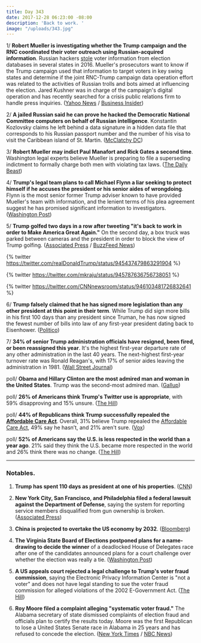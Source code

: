 ```yaml
---
title: Day 343
date: 2017-12-28 06:23:00 -08:00
description: 'Back to work. '
image: "/uploads/343.jpg"
---
```


1/ **Robert Mueller is investigating whether the Trump campaign and the RNC coordinated their voter outreach using Russian-acquired information**. Russian hackers [stole](http://time.com/4828306/russian-hacking-election-widespread-private-data/) voter information from election databases in several states in 2016. Mueller's prosecutors want to know if the Trump campaign used that information to target voters in key swing states and determine if the joint RNC-Trump campaign data operation effort was related to the activities of Russian trolls and bots aimed at influencing the election. Jared Kushner was in charge of the campaign's digital operation and has recently searched for a crisis public relations firm to handle press inquiries. ([Yahoo News](https://finance.yahoo.com/news/mueller-probe-outgrows-witch-hunt-phase-100045988.html) / [Business Insider](http://www.businessinsider.com/mueller-questions-rnc-digital-operation-trump-campaign-russia-2017-12))

2/ **A jailed Russian said he can prove he hacked the Democratic National Committee computers on behalf of Russian intelligence**. Konstantin Kozlovsky claims he left behind a data signature in a hidden data file that corresponds to his Russian passport number and the number of his visa to visit the Caribbean island of St. Martin. ([McClatchy DC](http://www.mcclatchydc.com/news/nation-world/national/article191857354.html))

3/ **Robert Mueller may indict Paul Manafort and Rick Gates a second time**. Washington legal experts believe Mueller is preparing to file a superseding indictment to formally charge both men with violating tax laws. ([The Daily Beast](https://www.thedailybeast.com/robert-mueller-may-indict-paul-manafort-again))

4/ **Trump's legal team plans to call Michael Flynn a liar seeking to protect himself if he accuses the president or his senior aides of wrongdoing**. Flynn is the most senior former Trump adviser known to have provided Mueller's team with information, and the lenient terms of his plea agreement suggest he has promised significant information to investigators. ([Washington Post](https://www.washingtonpost.com/politics/trump-legal-team-readies-attack-on-flynns-credibility/2017/12/27/bc601324-ea78-11e7-b698-91d4e35920a3_story.html))

5/ **Trump golfed two days in a row after tweeting "it's back to work in order to Make America Great Again."** On the second day, a box truck was parked between cameras and the president in order to block the view of Trump golfing. ([Associated Press](https://www.apnews.com/d135d95fc9a14e419413fae5a13ee0a3/The-Latest:-Trump-says-tax-cuts-will-make-2018--'great-year') / [BuzzFeed News](https://www.buzzfeed.com/blakemontgomery/trump-golf))

{% twitter https://twitter.com/realDonaldTrump/status/945437479863291904 %}

{% twitter https://twitter.com/mkraju/status/945787636756738051 %}

{% twitter https://twitter.com/CNNnewsroom/status/946103481726832641 %}

6/ **Trump falsely claimed that he has signed more legislation than any other president at this point in their term**. While Trump did sign more bills in his first 100 days than any president since Truman, he has now signed the fewest number of bills into law of any first-year president dating back to Eisenhower. ([Politico](https://www.politico.com/story/2017/12/27/trump-legislation-record-truman-319542))

7/ **34% of senior Trump administration officials have resigned, been fired, or been reassigned this year**. It's the highest first-year departure rate of any other administration in the last 40 years. The next-highest first-year turnover rate was Ronald Reagan's, with 17% of senior aides leaving the administration in 1981. ([Wall Street Journal](https://www.wsj.com/articles/trump-white-house-saw-record-number-of-first-year-staff-departures-1514457002))

poll/ **Obama and Hillary Clinton are the most admired man and woman in the United States**. Trump was the second-most admired man. ([Gallup](http://news.gallup.com/poll/224672/barack-obama-hillary-clinton-retain-admired-titles.aspx))

poll/ **26% of Americans think Trump's Twitter use is appropriate**, with 59% disapproving and 15% unsure. ([The Hill](http://thehill.com/homenews/media/366597-poll-few-see-trumps-twitter-use-as-appropriate))

poll/ **44% of Republicans think Trump successfully repealed the <a href="{{ site.url }}{{ site.baseurl }}/trump-health-care/">Affordable Care Act</a>**. Overall, 31% believe Trump repealed the <a href="{{ site.url }}{{ site.baseurl }}/trump-health-care/">Affordable Care Act</a>, 49% say he hasn’t, and 21% aren't sure. ([Vox](https://www.vox.com/2017/12/27/16822748/republicans-trump-repeal-obamacare))

poll/ **52% of Americans say the U.S. is less respected in the world than a year ago**. 21% said they think the U.S. became more respected in the world and 26% think there was no change. ([The Hill](http://thehill.com/blogs/blog-briefing-room/news/366587-poll-most-say-us-became-less-respected-in-the-world-in-2017))

---

### Notables.

1. **Trump has spent 110 days as president at one of his properties**. ([CNN](https://www.cnn.com/2017/12/22/politics/trump-mar-a-lago-golf/index.html))

2. **New York City, San Francisco, and Philadelphia filed a federal lawsuit against the Department of Defense**, saying the system for reporting service members disqualified from gun ownership is broken. ([Associated Press](https://apnews.com/fe6b9e57e01c4dd89dbb6b520f9c5bf3/Cities-sue-Defense-Dept.-over-gun-check-system-failures))

3. **China is projected to overtake the US economy by 2032**. ([Bloomberg](https://www.bloomberg.com/news/articles/2017-12-26/china-to-overtake-u-s-economy-by-2032-as-asian-might-builds))

4. **The Virginia State Board of Elections postponed plans for a name-drawing to decide the winner** of a deadlocked House of Delegates race after one of the candidates announced plans for a court challenge over whether the election was really a tie. ([Washington Post](https://www.washingtonpost.com/local/virginia-politics/on-eve-of-drawing-to-determine-winner-in-tied-va-race-democrats-announce-plans-to-sue/2017/12/26/a94a2f5a-ea3b-11e7-9f92-10a2203f6c8d_story.html))

5. **A US appeals court rejected a legal challenge to Trump's voter fraud commission**, saying the Electronic Privacy Information Center is "not a voter" and does not have legal standing to sue the voter fraud commission for alleged violations of the 2002 E-Government Act. ([The Hill](http://thehill.com/blogs/blog-briefing-room/366482-appeals-court-rejects-challenge-to-trump-voter-fraud-panel))

6. **Roy Moore filed a complaint alleging "systematic voter fraud."** The Alabama secretary of state dismissed complaints of election fraud and officials plan to certify the results today. Moore was the first Republican to lose a United States Senate race in Alabama in 25 years and has refused to concede the election. ([New York Times](https://www.nytimes.com/2017/12/28/us/politics/roy-moore-block-election.html) / [NBC News](https://www.nbcnews.com/politics/elections/roy-moore-alleges-voter-fraud-files-challenge-election-defeat-n833041))
